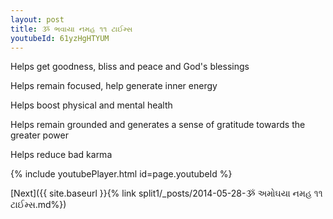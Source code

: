 ```yaml
---
layout: post
title: ૐ ભવાયા નમહ ૧૧ ટાઈમ્સ
youtubeId: 61yzHgHTYUM
---
```

 
 
Helps get goodness, bliss and peace and God's blessings
 
Helps remain focused, help generate inner energy 
 
Helps boost physical and mental health 
 
Helps remain grounded and generates a sense of gratitude towards the greater power 
 
Helps reduce bad karma
 
 
 
 


{% include youtubePlayer.html id=page.youtubeId %}
 
[Next]({{ site.baseurl }}{% link  split1/_posts/2014-05-28-ૐ અમોઘયા નમહ ૧૧ ટાઈમ્સ.md%})
 
